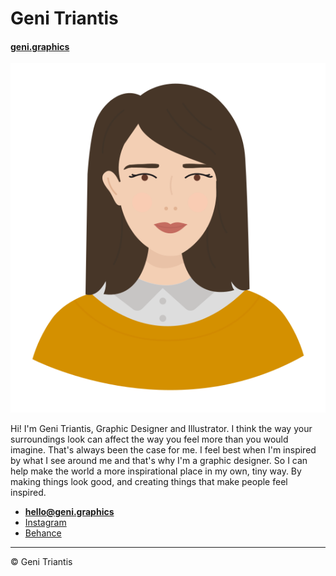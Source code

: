 # Geni Triantis

#### [geni.graphics](https://geni.graphics)

![illustration of me](images/geni.svg)

Hi! I'm Geni Triantis, Graphic Designer and Illustrator. I think the way your surroundings look can affect the way you feel more than you would imagine. That's always been the case for me. I feel best when I'm inspired by what I see around me and that's why I'm a graphic designer. So I can help make the world a more inspirational place in my own, tiny way. By making things look good, and creating things that make people feel inspired.


- **[hello@geni.graphics](mailto:hello@geni.graphics)**
- [Instagram](https://www.instagram.com/striped_daisies/)
- [Behance](https://www.behance.net/tria00071e4c)

---

© Geni Triantis
